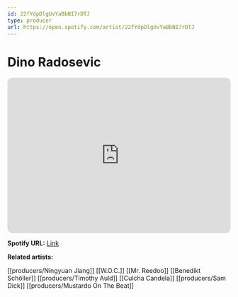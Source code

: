 ```yaml
---
id: 22fYdpDlgUvYaBbNI7rDTJ
type: producer
url: https://open.spotify.com/artist/22fYdpDlgUvYaBbNI7rDTJ
---
```

# Dino Radosevic

<iframe style="border-radius:12px" src="https://open.spotify.com/embed/artist/22fYdpDlgUvYaBbNI7rDTJ" width="100%" height="352" frameBorder="0" allowfullscreen="" allow="autoplay; clipboard-write; encrypted-media; fullscreen; picture-in-picture" loading="lazy"></iframe>

**Spotify URL:** [Link](https://open.spotify.com/artist/22fYdpDlgUvYaBbNI7rDTJ)

**Related artists:**

[[producers/Ningyuan Jiang]]
[[W.O.C.]]
[[Mr. Reedoo]]
[[Benedikt Schöller]]
[[producers/Timothy Auld]]
[[Culcha Candela]]
[[producers/Sam Dick]]
[[producers/Mustardo On The Beat]]
